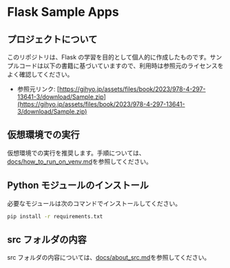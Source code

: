 # Flask Sample Apps

## プロジェクトについて

このリポジトリは、Flask の学習を目的として個人的に作成したものです。サンプルコードは以下の書籍に基づいていますので、利用時は参照元のライセンスをよく確認してください。

- 参照元リンク: [https://gihyo.jp/assets/files/book/2023/978-4-297-13641-3/download/Sample.zip](https://gihyo.jp/assets/files/book/2023/978-4-297-13641-3/download/Sample.zip)

## 仮想環境での実行

仮想環境での実行を推奨します。手順については、[docs/how_to_run_on_venv.md](docs/how_to_run_on_venv.md)を参照してください。

## Python モジュールのインストール

必要なモジュールは次のコマンドでインストールしてください。

```bash
pip install -r requirements.txt
```

## src フォルダの内容

src フォルダの内容については、[docs/about_src.md](docs/about_src.md)を参照してください。
